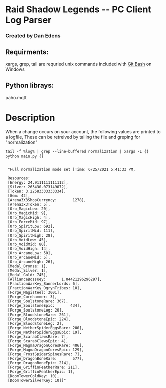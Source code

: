 
 # Raid Shadow Legends -- PC Client Log Parser
### Created by Dan Edens



##  Requirments:

  xargs, grep, tail are requried unix commands included with [Git Bash](https://git-scm.com/download/win) on Windows



##  Python librays:

   paho.mqtt


# Description

When a change occurs on your account, the following values are printed to a logfile, These can be retreived by tailing the file and greping for "normalization"

    tail -f %log% | grep --line-buffered normalization | xargs -I {} python main.py {}


     "Full normalization mode set [Time: 6/25/2021 5:41:33 PM,

     Resources:
     [Energy: 24.9111111111112],
     [Silver: 263430.073149072],
     [Token: 3.22583333333334],
     [Gem: 42],
     [Arena3X3ShopCurrency:       1278],
     [Arena3x3Token: 5],
     [Orb_MagicLow: 20],
     [Orb_MagicMid: 9],
     [Orb_MagicHigh: 4],
     [Orb_ForceMid: 97],
     [Orb_SpiritLow: 692],
     [Orb_SpiritMid: 111],
     [Orb_SpiritHigh: 28],
     [Orb_VoidLow: 45],
     [Orb_VoidMid: 80],
     [Orb_VoidHigh: 14],
     [Orb_ArcaneLow: 50],
     [Orb_ArcaneMid: 5],
     [Orb_ArcaneHigh: 26],
     [Medal_Bronze: 1],
     [Medal_Silver: 1],
     [Medal_Gold: 745],
     [AllianceBossKey:       1.04421296296297],
     [FractionWarKey_BannerLords: 6],
     [FractionWarKey_OgrynTribes: 10],
     [Forge_Magisteel: 3001],
     [Forge_Corehammer: 3],
     [Forge_SoulstoneRare: 367],
     [Forge_SoulstoneEpic:       434],
     [Forge_SoulstoneLeg: 20],
     [Forge_BloodstoneRare: 261],
     [Forge_BloodstoneEpic: 224],
     [Forge_BloodstoneLeg: 2],
     [Forge_NetherSpiderEggsRare: 200],
     [Forge_NetherSpiderEggsEpic: 19],
     [Forge_ScarabClawsRare: 7],
     [Forge_ScarabClawsEpic: 4],
     [Forge_MagmaDragonCoresRare: 406],
     [Forge_MagmaDragonCoresEpic: 129],
     [Forge_FrostSpiderSpinesRare: 7],
     [Forge_DragonBoneRare:       577],
     [Forge_DragonBoneEpic: 214],
     [Forge_GriffinFeatherRare: 211],
     [Forge_GriffinFeatherEpic: 1],
     [DoomTowerGoldKey: 10],
     [DoomTowerSilverKey: 10]]"
